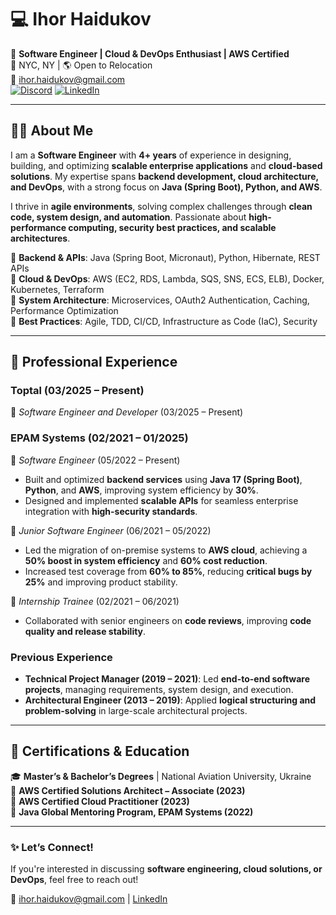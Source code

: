 # 💻 Ihor Haidukov  

🚀 **Software Engineer | Cloud & DevOps Enthusiast | AWS Certified**  
📍 NYC, NY | 🌎 Open to Relocation  
📧 ihor.haidukov@gmail.com  
[![Discord](https://camo.githubusercontent.com/7c80e7e5644b591e16ef6dd9abdf7bd45c04f25e425cd66760ce1fcecac06262/68747470733a2f2f696d672e736869656c64732e696f2f62616467652f446973636f72642d2532333732383944412e7376673f6c6f676f3d646973636f7264266c6f676f436f6c6f723d7768697465)](https://discord.com/channels/rajskij)
[![LinkedIn](https://img.shields.io/badge/LinkedIn-Profile-blue?style=flat&logo=linkedin)](https://www.linkedin.com/in/ihor-haidukov/)  

---

## 👨‍💻 About Me  

I am a **Software Engineer** with **4+ years** of experience in designing, building, and optimizing **scalable enterprise applications** and **cloud-based solutions**. My expertise spans **backend development, cloud architecture, and DevOps**, with a strong focus on **Java (Spring Boot), Python, and AWS**.  

I thrive in **agile environments**, solving complex challenges through **clean code, system design, and automation**. Passionate about **high-performance computing, security best practices, and scalable architectures**.  

🔹 **Backend & APIs**: Java (Spring Boot, Micronaut), Python, Hibernate, REST APIs  
🔹 **Cloud & DevOps**: AWS (EC2, RDS, Lambda, SQS, SNS, ECS, ELB), Docker, Kubernetes, Terraform  
🔹 **System Architecture**: Microservices, OAuth2 Authentication, Caching, Performance Optimization  
🔹 **Best Practices**: Agile, TDD, CI/CD, Infrastructure as Code (IaC), Security  

---

## 💼 Professional Experience  
### **Toptal (03/2025 – Present)**  
🔹 *Software Engineer and Developer* (03/2025 – Present)  

### **EPAM Systems (02/2021 – 01/2025)**  
🔹 *Software Engineer* (05/2022 – Present)  
- Built and optimized **backend services** using **Java 17 (Spring Boot)**, **Python**, and **AWS**, improving system efficiency by **30%**.  
- Designed and implemented **scalable APIs** for seamless enterprise integration with **high-security standards**.  

🔹 *Junior Software Engineer* (06/2021 – 05/2022)  
- Led the migration of on-premise systems to **AWS cloud**, achieving a **50% boost in system efficiency** and **60% cost reduction**.  
- Increased test coverage from **60% to 85%**, reducing **critical bugs by 25%** and improving product stability.  

🔹 *Internship Trainee* (02/2021 – 06/2021)  
- Collaborated with senior engineers on **code reviews**, improving **code quality and release stability**.  

### **Previous Experience**  
- **Technical Project Manager (2019 – 2021)**: Led **end-to-end software projects**, managing requirements, system design, and execution.  
- **Architectural Engineer (2013 – 2019)**: Applied **logical structuring and problem-solving** in large-scale architectural projects.  

---

## 📜 Certifications & Education  

🎓 **Master’s & Bachelor’s Degrees** | National Aviation University, Ukraine  
📜 **AWS Certified Solutions Architect – Associate (2023)**  
📜 **AWS Certified Cloud Practitioner (2023)**  
📜 **Java Global Mentoring Program, EPAM Systems (2022)**  

---

### ✨ **Let’s Connect!**  

If you're interested in discussing **software engineering, cloud solutions, or DevOps**, feel free to reach out!  

📧 ihor.haidukov@gmail.com | [LinkedIn](your-linkedin-url)
